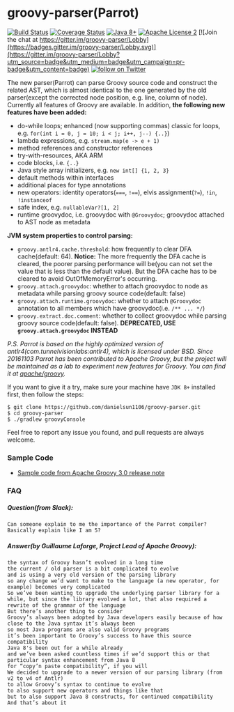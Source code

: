 # groovy-parser(Parrot)
[![Build Status](https://travis-ci.org/danielsun1106/groovy-parser.svg?branch=master)](https://travis-ci.org/danielsun1106/groovy-parser)
[![Coverage Status](https://coveralls.io/repos/github/danielsun1106/groovy-parser/badge.svg)](https://coveralls.io/github/danielsun1106/groovy-parser)
[![Java 8+](https://img.shields.io/badge/java-8+-4c7e9f.svg)](http://www.oracle.com/technetwork/java/javase/downloads)
[![Apache License 2](https://img.shields.io/badge/license-APL2-blue.svg)](http://www.apache.org/licenses/LICENSE-2.0.txt)
[![Join the chat at https://gitter.im/groovy-parser/Lobby](https://badges.gitter.im/groovy-parser/Lobby.svg)](https://gitter.im/groovy-parser/Lobby?utm_source=badge&utm_medium=badge&utm_campaign=pr-badge&utm_content=badge)
[![follow on Twitter](https://img.shields.io/twitter/follow/daniel_sun.svg?style=social)](https://twitter.com/intent/follow?screen_name=daniel_sun)

The new parser(Parrot) can parse Groovy source code and construct the related AST, which is almost identical to the one generated by the old parser(except the corrected node position, e.g. line, column of node). Currently all features of Groovy are available. In addition, **the following new features have been added:**

* do-while loops; enhanced (now supporting commas) classic for loops, e.g. `for(int i = 0, j = 10; i < j; i++, j--) {..}`)
* lambda expressions, e.g. `stream.map(e -> e + 1)`
* method references and constructor references
* try-with-resources, AKA ARM
* code blocks, i.e. `{..}`
* Java style array initializers, e.g. `new int[] {1, 2, 3}`
* default methods within interfaces
* additional places for type annotations
* new operators: identity operators(`===`, `!==`), elvis assignment(`?=`), `!in`, `!instanceof`
* safe index, e.g. `nullableVar?[1, 2]`
* runtime groovydoc, i.e. groovydoc with `@Groovydoc`; groovydoc attached to AST node as metadata

**JVM system properties to control parsing:**

* `groovy.antlr4.cache.threshold`: how frequently to clear DFA cache(default: 64). **Notice:** The more frequently the DFA cache is cleared, the poorer parsing performance will be(you can not set the value that is less than the default value). But the DFA cache has to be cleared to avoid OutOfMemoryError's occurring.
* `groovy.attach.groovydoc`: whether to attach groovydoc to node as metadata while parsing groovy source code(default: false)
* `groovy.attach.runtime.groovydoc`: whether to attach `@Groovydoc` annotation to all members which have groovydoc(i.e. `/** ... */`)
* `groovy.extract.doc.comment`: whether to collect groovydoc while parsing groovy source code(default: false). **DEPRECATED, USE `groovy.attach.groovydoc` INSTEAD** 

*P.S. Parrot is based on the highly optimized version of antlr4(com.tunnelvisionlabs:antlr4), which is licensed under BSD. Since 20161103 Parrot has been contributed to Apache Groovy, but the project will be maintained as a lab to experiment new features for Groovy. You can find it at [apache/groovy](https://github.com/apache/groovy/tree/master/subprojects/parser-antlr4).*

If you want to give it a try, make sure your machine have `JDK 8+` installed first, then follow the steps:

```
$ git clone https://github.com/danielsun1106/groovy-parser.git
$ cd groovy-parser
$ ./gradlew groovyConsole
```

Feel free to report any issue you found, and pull requests are always welcome.

### Sample Code
* [Sample code from Apache Groovy 3.0 release note](http://groovy-lang.org/releasenotes/groovy-3.0.html)

### FAQ

##### Question(from Slack):
```
Can someone explain to me the importance of the Parrot compiler? Basically explain like I am 5?
```
##### Answer(by Guillaume Laforge, Project Lead of Apache Groovy):
```
the syntax of Groovy hasn’t evolved in a long time
the current / old parser is a bit complicated to evolve
and is using a very old version of the parsing library
so any change we’d want to make to the language (a new operator, for example) becomes very complicated
So we’ve been wanting to upgrade the underlying parser library for a while, but since the library evolved a lot, that also required a rewrite of the grammar of the language
But there’s another thing to consider
Groovy’s always been adopted by Java developers easily because of how close to the Java syntax it’s always been
so most Java programs are also valid Groovy programs
it’s been important to Groovy’s success to have this source compatibility
Java 8's been out for a while already
and we’ve been asked countless times if we’d support this or that particular syntax enhancement from Java 8
for “copy’n paste compatibility”, if you will
We decided to upgrade to a newer version of our parsing library (from v2 to v4 of Antlr)
to allow Groovy’s syntax to continue to evolve
to also support new operators and things like that
but to also support Java 8 constructs, for continued compatibility
And that’s about it
```
